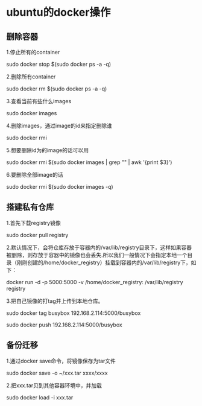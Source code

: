 # ubuntu的docker操作

## 删除容器
1.停止所有的container

sudo docker stop $(sudo docker ps -a -q)

2.删除所有container

sudo docker rm $(sudo docker ps -a -q)

3.查看当前有些什么images

sudo docker images

4.删除images，通过image的id来指定删除谁

sudo docker rmi <image id>
  
5.想要删除id为<None>的image的话可以用
  
sudo docker rmi $(sudo docker images | grep "<none>" | awk '{print $3}')
  
6.要删除全部image的话

sudo docker rmi $(sudo docker images -q)

## 搭建私有仓库
1.首先下载registry镜像

sudo docker pull registry 

2.默认情况下，会将仓库存放于容器内的/var/lib/registry目录下，这样如果容器被删除，则存放于容器中的镜像也会丢失.所以我们一般情况下会指定本地一个目录（刚刚创建的/home/docker_registry）挂载到容器内的/var/lib/registry下，如下：

docker run -d -p 5000:5000 -v /home/docker_registry: /var/lib/registry registry 

3.把自己镜像的打tag并上传到本地仓库。

sudo docker tag busybox 192.168.2.114:5000/busybox  

sudo docker push 192.168.2.114:5000/busybox 

## 备份迁移
1.通过docker save命令，将镜像保存为tar文件

sudo docker save -o ~/xxx.tar xxxx/xxxx

2.把xxx.tar贝到其他容器环境中，并加载

sudo docker load -i xxx.tar

